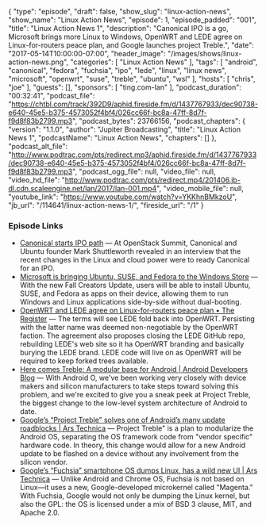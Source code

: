 {
  "type": "episode",
  "draft": false,
  "show_slug": "linux-action-news",
  "show_name": "Linux Action News",
  "episode": 1,
  "episode_padded": "001",
  "title": "Linux Action News 1",
  "description": "Canonical IPO is a go, Microsoft brings more Linux to Windows, OpenWRT and LEDE agree on Linux-for-routers peace plan, and Google launches project Treble.",
  "date": "2017-05-14T10:00:00-07:00",
  "header_image": "/images/shows/linux-action-news.png",
  "categories": [
    "Linux Action News"
  ],
  "tags": [
    "android",
    "canonical",
    "fedora",
    "fuchsia",
    "ipo",
    "lede",
    "linux",
    "linux news",
    "microsoft",
    "openwrt",
    "suse",
    "treble",
    "ubuntu",
    "wsl"
  ],
  "hosts": [
    "chris",
    "joe"
  ],
  "guests": [],
  "sponsors": [
    "ting.com-lan"
  ],
  "podcast_duration": "00:32:41",
  "podcast_file": "https://chtbl.com/track/392D9/aphid.fireside.fm/d/1437767933/dec90738-e640-45e5-b375-4573052f4bf4/026cc66f-bc8a-47ff-8d7f-f9d8f83b2799.mp3",
  "podcast_bytes": 23766156,
  "podcast_chapters": {
    "version": "1.1.0",
    "author": "Jupiter Broadcasting",
    "title": "Linux Action News 1",
    "podcastName": "Linux Action News",
    "chapters": []
  },
  "podcast_alt_file": "http://www.podtrac.com/pts/redirect.mp3/aphid.fireside.fm/d/1437767933/dec90738-e640-45e5-b375-4573052f4bf4/026cc66f-bc8a-47ff-8d7f-f9d8f83b2799.mp3",
  "podcast_ogg_file": null,
  "video_file": null,
  "video_hd_file": "http://www.podtrac.com/pts/redirect.mp4/201406.jb-dl.cdn.scaleengine.net/lan/2017/lan-001.mp4",
  "video_mobile_file": null,
  "youtube_link": "https://www.youtube.com/watch?v=YKKhnBMkzoU",
  "jb_url": "/114641/linux-action-news-1/",
  "fireside_url": "/1"
}


### Episode Links

  * [Canonical starts IPO path](http://www.zdnet.com/article/canonical-starts-ipo-path/ "Canonical starts IPO path") — At OpenStack Summit, Canonical and Ubuntu founder Mark Shuttleworth revealed in an interview that the recent changes in the Linux and cloud power were to ready Canonical for an IPO.
  * [Microsoft is bringing Ubuntu, SUSE, and Fedora to the Windows Store](https://www.neowin.net/news/microsoft-is-bringing-ubuntu-suse-and-fedora-to-the-windows-store "Microsoft is bringing Ubuntu, SUSE, and Fedora to the Windows Store") — With the new Fall Creators Update, users will be able to install Ubuntu, SUSE, and Fedora as apps on their device, allowing them to run Windows and Linux applications side-by-side without dual-booting. 
  * [OpenWRT and LEDE agree on Linux-for-routers peace plan • The Register](http://www.theregister.co.uk/2017/05/10/openwrt_and_lede_peace_plan/ "OpenWRT and LEDE agree on Linux-for-routers peace plan • The Register") — The terms will see LEDE fold back into OpenWRT. Persisting with the latter name was deemed non-negotiable by the OpenWRT faction. The agreement also proposes closing the LEDE GitHub repo, rebuilding LEDE's web site so it ha OpenWRT branding and basically burying the LEDE brand. LEDE code will live on as OpenWRT will be required to keep forked trees available.
  * [Here comes Treble: A modular base for Android | Android Developers Blog](https://android-developers.googleblog.com/2017/05/here-comes-treble-modular-base-for.html "Here comes Treble: A modular base for Android | Android Developers Blog") — With Android O, we've been working very closely with device makers and silicon manufacturers to take steps toward solving this problem, and we're excited to give you a sneak peek at Project Treble, the biggest change to the low-level system architecture of Android to date.
  * [Google’s “Project Treble” solves one of Android’s many update roadblocks | Ars Technica](https://arstechnica.com/gadgets/2017/05/google-hopes-to-fix-android-updates-no-really-with-project-treble/ "Google’s “Project Treble” solves one of Android’s many update roadblocks | Ars Technica") — Project Treble" is a plan to modularize the Android OS, separating the OS framework code from "vendor specific" hardware code. In theory, this change would allow for a new Android update to be flashed on a device without any involvement from the silicon vendor. 
  * [Google’s “Fuchsia” smartphone OS dumps Linux, has a wild new UI | Ars Technica](https://arstechnica.com/gadgets/2017/05/googles-fuchsia-smartphone-os-dumps-linux-has-a-wild-new-ui/ "Google’s “Fuchsia” smartphone OS dumps Linux, has a wild new UI | Ars Technica") — Unlike Android and Chrome OS, Fuchsia is not based on Linux—it uses a new, Google-developed microkernel called "Magenta." With Fuchsia, Google would not only be dumping the Linux kernel, but also the GPL: the OS is licensed under a mix of BSD 3 clause, MIT, and Apache 2.0. 


